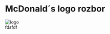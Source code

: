 # McDonald´s logo rozbor

![logo](https://1000logos.net/wp-content/uploads/2017/03/McDonalds-logo.png)
<br> 
fdsfdf

